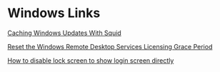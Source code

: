 
# Windows Links

[Caching Windows Updates With Squid](https://wiki.squid-cache.org/ConfigExamples/Caching/WindowsUpdates)

[Reset the Windows Remote Desktop Services Licensing Grace Period](https://www.dell.com/support/kbdoc/en-us/000193714/how-to-reset-the-windows-remote-desktop-services-licensing-grace-period)

[How to disable lock screen to show login screen directly](https://answers.microsoft.com/en-us/windows/forum/all/windows-10-how-to-disable-lock-screen-to-show/dc942d66-18cb-44c1-89a0-2a00e66ab76c)
